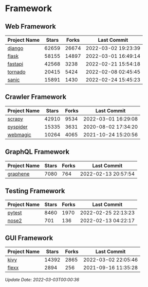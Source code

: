 # Framework

## Web Framework
| Project Name | Stars | Forks | Last Commit |
| ------------ | ----- | ----- | ----------- |
| [django](https://github.com/django/django) | 62659 | 26674 | 2022-03-02 19:23:39 |
| [flask](https://github.com/pallets/flask) | 58155 | 14897 | 2022-03-01 16:49:14 |
| [fastapi](https://github.com/tiangolo/fastapi) | 42568 | 3238 | 2022-02-21 15:54:18 |
| [tornado](https://github.com/tornadoweb/tornado) | 20415 | 5424 | 2022-02-08 02:45:45 |
| [sanic](https://github.com/sanic-org/sanic) | 15891 | 1430 | 2022-02-24 15:45:23 |

## Crawler Framework
| Project Name | Stars | Forks | Last Commit |
| ------------ | ----- | ----- | ----------- |
| [scrapy](https://github.com/scrapy/scrapy) | 42910 | 9534 | 2022-03-01 16:29:08 |
| [pyspider](https://github.com/binux/pyspider) | 15335 | 3631 | 2020-08-02 17:34:20 |
| [webmagic](https://github.com/code4craft/webmagic) | 10264 | 4065 | 2021-10-24 15:20:56 |

## GraphQL Framework
| Project Name | Stars | Forks | Last Commit |
| ------------ | ----- | ----- | ----------- |
| [graphene](https://github.com/graphql-python/graphene) | 7080 | 764 | 2022-02-13 20:57:54 |

## Testing Framework
| Project Name | Stars | Forks | Last Commit |
| ------------ | ----- | ----- | ----------- |
| [pytest](https://github.com/pytest-dev/pytest) | 8460 | 1970 | 2022-02-25 22:13:23 |
| [nose2](https://github.com/nose-devs/nose2) | 701 | 136 | 2022-02-13 04:22:17 |

## GUI Framework
| Project Name | Stars | Forks | Last Commit |
| ------------ | ----- | ----- | ----------- |
| [kivy](https://github.com/kivy/kivy) | 14392 | 2865 | 2022-03-02 22:05:46 |
| [flexx](https://github.com/flexxui/flexx) | 2894 | 256 | 2021-09-16 11:35:28 |

*Update Date: 2022-03-03T00:00:36*